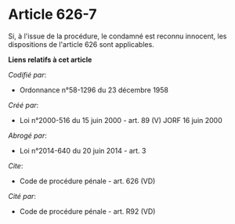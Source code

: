 # Article 626-7

Si, à l'issue de la procédure, le condamné est reconnu innocent, les dispositions de l'article 626 sont applicables.

**Liens relatifs à cet article**

_Codifié par_:

  - Ordonnance n°58-1296 du 23 décembre 1958

_Créé par_:

  - Loi n°2000-516 du 15 juin 2000 - art. 89 (V) JORF 16 juin 2000

_Abrogé par_:

  - Loi n°2014-640 du 20 juin 2014 - art. 3

_Cite_:

  - Code de procédure pénale - art. 626 (VD)

_Cité par_:

  - Code de procédure pénale - art. R92 (VD)
